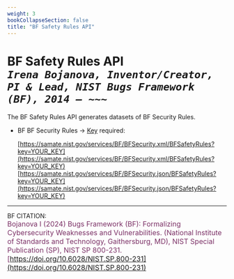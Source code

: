 ```yaml
---
weight: 3
bookCollapseSection: false
title: "BF Safety Rules API"
---
```


<!-- Google tag (gtag.js) -->
<script async src="https://www.googletagmanager.com/gtag/js?id=G-PJ364XPP9F"></script>
<script>
  window.dataLayer = window.dataLayer || [];
  function gtag(){dataLayer.push(arguments);}
  gtag('js', new Date());

  gtag('config', 'G-PJ364XPP9F');
</script>

# BF Safety Rules API <br/> _`Irena Bojanova, Inventor/Creator, PI & Lead, NIST Bugs Framework (BF), 2014 – ~~~`_

The BF Safety Rules API generates datasets of BF Security Rules.

- BF BF Security Rules &rarr; [Key](https://forms.gle/SRZyva5Vn1i4dQQ2A) required:

  [https://samate.nist.gov/services/BF/BFSecurity.xml/BFSafetyRules?key=YOUR_KEY](https://samate.nist.gov/services/BF/BFSecurity.xml/BFSafetyRules?key=YOUR_KEY)<br/>
  [https://samate.nist.gov/services/BF/BFSecurity.json/BFSafetyRules?key=YOUR_KEY](https://samate.nist.gov/services/BF/BFSecurity.json/BFSafetyRules?key=YOUR_KEY)

_________________________________

BF CITATION: <br/>
<l style="font-size: 16px; color: #7D3368"> Bojanova I (2024) Bugs Framework (BF): Formalizing Cybersecurity Weaknesses and Vulnerabilities. (National Institute of Standards and Technology, Gaithersburg, MD), NIST Special Publication (SP), NIST SP 800-231. [https://doi.org/10.6028/NIST.SP.800-231](https://doi.org/10.6028/NIST.SP.800-231)</l>  <br/>